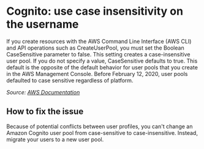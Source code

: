 # Cognito: use case insensitivity on the username

If you create resources with the AWS Command Line Interface (AWS CLI) and API operations such as CreateUserPool, you must set the Boolean CaseSensitive parameter to false. This setting creates a case-insensitive user pool. If you do not specify a value, CaseSensitive defaults to true. This default is the opposite of the default behavior for user pools that you create in the AWS Management Console. Before February 12, 2020, user pools defaulted to case sensitive regardless of platform.

_Source: [AWS Documentation](https://docs.aws.amazon.com/cognito/latest/developerguide/user-pool-case-sensitivity.html)_

## How to fix the issue

Because of potential conflicts between user profiles, you can't change an Amazon Cognito user pool from case-sensitive to case-insensitive. Instead, migrate your users to a new user pool.

